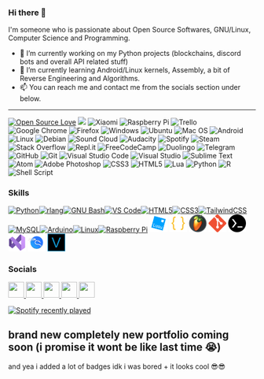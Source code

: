 ### Hi there 👋
I'm someone who is passionate about Open Source Softwares, GNU/Linux, Computer Science and Programming.
- 🔭 I’m currently working on my Python projects (blockchains, discord bots and overall API related stuff)
- 🌱 I’m currently learning Android/Linux kernels, Assembly, a bit of Reverse Engineering and Algorithms.
- 📫 You can reach me and contact me from the socials section under below.
_________
[![Open Source Love](https://badges.frapsoft.com/os/v1/open-source.svg?v=103)](https://github.com/ellerbrock/open-source-badges/) ![](https://komarev.com/ghpvc/?username=plants8332&style=flat-square&color=green) ![Xiaomi](https://img.shields.io/badge/Xiaomi-%23FF6900.svg?logo=xiaomi&logoColor=white) ![Raspberry Pi](https://img.shields.io/badge/-RaspberryPi-C51A4A?logo=Raspberry-Pi) ![Trello](https://img.shields.io/badge/Trello-%23026AA7.svg?logo=Trello&logoColor=white) ![Google Chrome](https://img.shields.io/badge/Google%20Chrome-4285F4?logo=GoogleChrome&logoColor=white) ![Firefox](https://img.shields.io/badge/Firefox-FF7139?logo=Firefox-Browser&logoColor=white) ![Windows](https://img.shields.io/badge/Windows-0078D6?logo=windows&logoColor=white) ![Ubuntu](https://img.shields.io/badge/Ubuntu-E95420?logo=ubuntu&logoColor=white) ![Mac OS](https://img.shields.io/badge/mac%20os-000000?logo=macos&logoColor=F0F0F0) ![Android](https://img.shields.io/badge/Android-3DDC84?logo=android&logoColor=white) ![Linux](https://img.shields.io/badge/Linux-FCC624?logo=linux&logoColor=black) ![Debian](https://img.shields.io/badge/Debian-D70A53?logo=debian&logoColor=white) ![Sound Cloud](https://img.shields.io/badge/sound%20cloud-FF5500?logo=soundcloud&logoColor=white) ![Audacity](https://img.shields.io/badge/Audacity-0000CC?logo=audacity&logoColor=white) ![Spotify](https://img.shields.io/badge/Spotify-1ED760?logo=spotify&logoColor=white) ![Steam](https://img.shields.io/badge/steam-%23000000.svg?logo=steam&logoColor=white) ![Stack Overflow](https://img.shields.io/badge/-Stackoverflow-FE7A16?logo=stack-overflow&logoColor=white) ![Repl.it](https://img.shields.io/badge/Repl.it-%230D101E.svg?logo=replit&logoColor=white) ![FreeCodeCamp](https://img.shields.io/badge/Freecodecamp-%23123.svg?&style=for-the-badge&logo=freecodecamp&logoColor=green) ![Duolingo](https://img.shields.io/badge/Duolingo-%234DC730.svg?logo=Duolingo&logoColor=white) ![Telegram](https://img.shields.io/badge/Telegram-2CA5E0?logo=telegram&logoColor=white) ![GitHub](https://img.shields.io/badge/github-%23121011.svg?logo=github&logoColor=white) ![Git](https://img.shields.io/badge/git-%23F05033.svg?logo=git&logoColor=white) ![Visual Studio Code](https://img.shields.io/badge/Visual%20Studio%20Code-0078d7.svg?logo=visual-studio-code&logoColor=white) ![Visual Studio](https://img.shields.io/badge/Visual%20Studio-5C2D91.svg?logo=visual-studio&logoColor=white) ![Sublime Text](https://img.shields.io/badge/sublime_text-%23575757.svg?logo=sublime-text&logoColor=important) ![Atom](https://img.shields.io/badge/Atom-%2366595C.svg?logo=atom&logoColor=white) ![Adobe Photoshop](https://img.shields.io/badge/adobephotoshop-%2331A8FF.svg?logo=adobephotoshop&logoColor=white) ![CSS3](https://img.shields.io/badge/css3-%231572B6.svg?logo=css3&logoColor=white) ![HTML5](https://img.shields.io/badge/html5-%23E34F26.svg?logo=html5&logoColor=white) ![Lua](https://img.shields.io/badge/lua-%232C2D72.svg?logo=lua&logoColor=white) ![Python](https://img.shields.io/badge/python-3670A0?logo=python&logoColor=ffdd54) ![R](https://img.shields.io/badge/r-%23276DC3.svg?logo=r&logoColor=white) ![Shell Script](https://img.shields.io/badge/shell_script-%23121011.svg?logo=gnu-bash&logoColor=white)

### Skills
<p align="left">
<a href="https://www.python.org/" target="_blank" rel="noreferrer"><img src="https://raw.githubusercontent.com/danielcranney/readme-generator/main/public/icons/skills/python-colored.svg" width="36" height="36" alt="Python" /></a><a href="https://www.r-project.org/" target="_blank" rel="noreferrer"><img src="https://raw.githubusercontent.com/danielcranney/readme-generator/main/public/icons/skills/rlang-colored.svg" width="36" height="36" alt="rlang" /></a><a href="https://www.gnu.org/software/bash/" target="_blank" rel="noreferrer"><img src="https://raw.githubusercontent.com/danielcranney/readme-generator/main/public/icons/skills/gnubash.svg" width="36" height="36" alt="GNU Bash" /></a><a href="https://code.visualstudio.com/" target="_blank" rel="noreferrer"><img src="https://raw.githubusercontent.com/danielcranney/readme-generator/main/public/icons/skills/visualstudiocode.svg" width="36" height="36" alt="VS Code" /></a><a href="https://developer.mozilla.org/en-US/docs/Glossary/HTML5" target="_blank" rel="noreferrer"><img src="https://raw.githubusercontent.com/danielcranney/readme-generator/main/public/icons/skills/html5-colored.svg" width="36" height="36" alt="HTML5" /></a><a href="https://www.w3.org/TR/CSS/#css" target="_blank" rel="noreferrer"><img src="https://raw.githubusercontent.com/danielcranney/readme-generator/main/public/icons/skills/css3-colored.svg" width="36" height="36" alt="CSS3" /></a><a href="https://tailwindcss.com/" target="_blank" rel="noreferrer"><img src="https://raw.githubusercontent.com/danielcranney/readme-generator/main/public/icons/skills/tailwindcss-colored.svg" width="36" height="36" alt="TailwindCSS" /></a><a href="https://www.mysql.com/" target="_blank" rel="noreferrer"><img src="https://raw.githubusercontent.com/danielcranney/readme-generator/main/public/icons/skills/mysql-colored.svg" width="36" height="36" alt="MySQL" /></a><a href="https://store.arduino.cc/?gclid=Cj0KCQjw2eilBhCCARIsAG0Pf8uueBifykWcsSS4LPESeGQfxGVKJYnzV7bz471XfknQJy_1VINVWM8aAkLtEALw_wcB" target="_blank" rel="noreferrer"><img src="https://raw.githubusercontent.com/danielcranney/readme-generator/main/public/icons/skills/arduino-colored.svg" width="36" height="36" alt="Arduino" /></a><a href="https://www.linux.org" target="_blank" rel="noreferrer"><img src="https://raw.githubusercontent.com/danielcranney/readme-generator/main/public/icons/skills/linux-colored.svg" width="36" height="36" alt="Linux" /></a><a href="https://www.raspberrypi.org/" target="_blank" rel="noreferrer"><img src="https://raw.githubusercontent.com/danielcranney/readme-generator/main/public/icons/skills/raspberrypi-colored.svg" width="36" height="36" alt="Raspberry Pi" /></a>
<a href="https://luau-lang.org/" target="_blank" rel="noreferrer"><img src="https://github.com/plants8332/plants8332/blob/main/img/Luau_Logo_(Programming_Language).svg.png" width="36" height="36" alt="Luau" /></a>
<a href="https://www.json.org/json-en.html" target="_blank" rel="noreferrer"><img src="https://github.com/plants8332/plants8332/blob/main/img/file_type_light_json_icon_130455.png" width="36" height="36" alt="JSON" /></a>
<a href="https://www.image-line.com/fl-studio/" target="_blank" rel="noreferrer"><img src="https://github.com/plants8332/plants8332/blob/main/img/FL_Studio_20_Icon.png" width="36" height="36" alt="FL Studio 21" /></a>
<a href="https://www.git-scm.com/about" target="_blank" rel="noreferrer"><img src="https://github.com/plants8332/plants8332/blob/main/img/Git-Icon-1788C.png" width="36" height="36" alt="Git" /></a>
<a href="https://termux.dev/en/" target="_blank" rel="noreferrer"><img src="https://github.com/plants8332/plants8332/blob/main/img/termux.png" width="36" height="36" alt="Termux" /></a>
<a href="https://visualstudio.microsoft.com/tr/vs/" target="_blank" rel="noreferrer"><img src="https://github.com/plants8332/plants8332/blob/main/img/Visual_Studio_Icon_2022.svg.png" width="36" height="36" alt="Visual Studio" /></a>
<a href="https://www.kali.org/" target="_blank" rel="noreferrer"><img src="https://github.com/plants8332/plants8332/blob/main/img/Kali-dragon-icon.svg.png" width="36" height="36" alt="Kali Linux" /></a>
<a href="https://www.vegascreativesoftware.com/us/vegas-pro/" target="_blank" rel="noreferrer"><img src="https://github.com/plants8332/plants8332/blob/main/img/Vegas_Pro_15.0.png" width="36" height="36" alt="VEGAS Pro 15.0" /></a>
</p>


### Socials

<p align="left"> <a href="https://discord.com/users/747792777273802832" target="_blank" rel="noreferrer"> <picture> <source media="(prefers-color-scheme: dark)" srcset="https://raw.githubusercontent.com/danielcranney/readme-generator/main/public/icons/socials/discord-dark.svg" /> <source media="(prefers-color-scheme: light)" srcset="https://raw.githubusercontent.com/danielcranney/readme-generator/main/public/icons/socials/discord.svg" /> <img src="https://raw.githubusercontent.com/danielcranney/readme-generator/main/public/icons/socials/discord.svg" width="32" height="32" /> </picture> </a> <a href="https://www.github.com/plants8332" target="_blank" rel="noreferrer"> <picture> <source media="(prefers-color-scheme: dark)" srcset="https://raw.githubusercontent.com/danielcranney/readme-generator/main/public/icons/socials/github-dark.svg" /> <source media="(prefers-color-scheme: light)" srcset="https://raw.githubusercontent.com/danielcranney/readme-generator/main/public/icons/socials/github.svg" /> <img src="https://raw.githubusercontent.com/danielcranney/readme-generator/main/public/icons/socials/github.svg" width="32" height="32" /> </picture> </a> <a href="https://www.stackoverflow.com/users/24991407" target="_blank" rel="noreferrer"> <picture> <source media="(prefers-color-scheme: dark)" srcset="https://raw.githubusercontent.com/danielcranney/readme-generator/main/public/icons/socials/stackoverflow-dark.svg" /> <source media="(prefers-color-scheme: light)" srcset="https://raw.githubusercontent.com/danielcranney/readme-generator/main/public/icons/socials/stackoverflow.svg" /> <img src="https://raw.githubusercontent.com/danielcranney/readme-generator/main/public/icons/socials/stackoverflow.svg" width="32" height="32" /> </picture> </a> <a href="https://www.x.com/plants8332" target="_blank" rel="noreferrer"> <picture> <source media="(prefers-color-scheme: dark)" srcset="https://raw.githubusercontent.com/danielcranney/readme-generator/main/public/icons/socials/twitter-dark.svg" /> <source media="(prefers-color-scheme: light)" srcset="https://raw.githubusercontent.com/danielcranney/readme-generator/main/public/icons/socials/twitter.svg" /> <img src="https://raw.githubusercontent.com/danielcranney/readme-generator/main/public/icons/socials/twitter.svg" width="32" height="32" /> </picture> </a> <a href="https://www.twitch.tv/plants8332" target="_blank" rel="noreferrer"> <picture> <source media="(prefers-color-scheme: dark)" srcset="https://raw.githubusercontent.com/danielcranney/readme-generator/main/public/icons/socials/twitch-dark.svg" /> <source media="(prefers-color-scheme: light)" srcset="https://raw.githubusercontent.com/danielcranney/readme-generator/main/public/icons/socials/twitch.svg" /> <img src="https://raw.githubusercontent.com/danielcranney/readme-generator/main/public/icons/socials/twitch.svg" width="32" height="32" /> </picture> </a></p>

[![Spotify recently played](https://spotify-recently-played-readme.vercel.app/api?user=ng8ltc9m7xwu6pz2w7ttapjf7)](https://open.spotify.com/user/ng8ltc9m7xwu6pz2w7ttapjf7)

## brand new completely new portfolio coming soon (i promise it wont be like last time 😭)
and yea i added a lot of badges idk i was bored + it looks cool 😎😎
